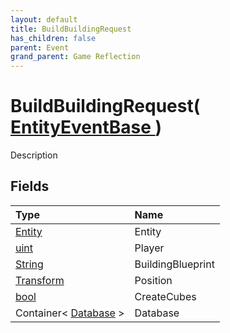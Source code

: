 ```yaml
---
layout: default
title: BuildBuildingRequest
has_children: false
parent: Event
grand_parent: Game Reflection
---
```

# BuildBuildingRequest( [ EntityEventBase ](/riftbreaker-wiki/docs/game-reflection/events/entity_event_base/) )
Description 

## Fields

| Type | Name |
|:----------|:--------------|
| [Entity](/riftbreaker-wiki/docs/game-reflection/classes/entity/) | Entity |
| [uint](/riftbreaker-wiki/docs/game-reflection/components/uint/) | Player |
| [String](/riftbreaker-wiki/docs/game-reflection/components/string/) | BuildingBlueprint |
| [Transform](/riftbreaker-wiki/docs/game-reflection/classes/transform/) | Position |
| [bool](/riftbreaker-wiki/docs/game-reflection/components/bool/) | CreateCubes |
| Container< [Database](/riftbreaker-wiki/docs/game-reflection/components/database/) > | Database |


